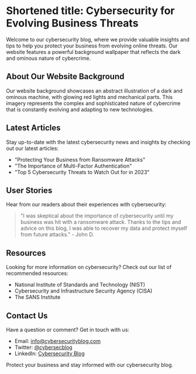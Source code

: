 <!--font:Open Sans-->

# Shortened title: Cybersecurity for Evolving Business Threats

Welcome to our cybersecurity blog, where we provide valuable insights and tips to help you protect your business from evolving online threats. Our website features a powerful background wallpaper that reflects the dark and ominous nature of cybercrime.

## About Our Website Background

Our website background showcases an abstract illustration of a dark and ominous machine, with glowing red lights and mechanical parts. This imagery represents the complex and sophisticated nature of cybercrime that is constantly evolving and adapting to new technologies.

## Latest Articles

Stay up-to-date with the latest cybersecurity news and insights by checking out our latest articles:

- "Protecting Your Business from Ransomware Attacks"
- "The Importance of Multi-Factor Authentication"
- "Top 5 Cybersecurity Threats to Watch Out for in 2023"

## User Stories

Hear from our readers about their experiences with cybersecurity:

> "I was skeptical about the importance of cybersecurity until my business was hit with a ransomware attack. Thanks to the tips and advice on this blog, I was able to recover my data and protect myself from future attacks." - John D.

## Resources

Looking for more information on cybersecurity? Check out our list of recommended resources:

- National Institute of Standards and Technology (NIST)
- Cybersecurity and Infrastructure Security Agency (CISA)
- The SANS Institute

## Contact Us

Have a question or comment? Get in touch with us:

- Email: [info@cybersecurityblog.com](mailto:info@cybersecurityblog.com)
- Twitter: [@cybersecblog](https://twitter.com/cybersecblog)
- LinkedIn: [Cybersecurity Blog](https://www.linkedin.com/company/cybersecurity-blog/) 

Protect your business and stay informed with our cybersecurity blog.

<!--

Write me content for website with wallpaper which alt text is:

"A wallpaper featuring an abstract illustration of a dark and ominous machine, with glowing red lights and mechanical parts."

The name/title of the page should not be 1:1 copy of the alt text but rather a real content of the website which is using this wallpaper.

- Use markdown format 
- Start with heading
- Heading should be short and concise
- The content should look like a real website 
- The website should not be about the wallpaper, wallpaper is just a related background
- Heading should be contain work "wallpaper" or "background"
- Include real sections like references, contact, user stories, etc. use things relevant to the page purpose.
- Feel free to use structure like headings, bullets, numbering, blockquotes, paragraphs, horizontal lines, etc.
- You can use formatting like bold or _italic_
- You can include UTF-8 emojis
- Links should be only #hash anchors (and you can refer to the document itself)
- Do not include images


---


# Dark Machinery Wallpaper for Cybersecurity Blog

Welcome to our cybersecurity blog, where we discuss the latest news and trends in online security. Our website features a powerful wallpaper that reflects the dark and ominous nature of cyber threats.

## About the Wallpaper

Our wallpaper showcases an abstract illustration of a dark and ominous machine, with glowing red lights and mechanical parts. This imagery represents the complex and sophisticated nature of cyber threats that are constantly evolving and adapting to new technologies.

## Latest Articles

Stay up-to-date with the latest cybersecurity news and insights by checking out our latest articles:

- "Protecting Your Business from Ransomware Attacks"
- "The Importance of Multi-Factor Authentication"
- "Top 5 Cybersecurity Threats to Watch Out for in 2023"

## User Stories

Hear from our readers about their experiences with cybersecurity:

> "I was skeptical about the importance of cybersecurity until my business was hit with a ransomware attack. Thanks to the tips and advice on this blog, I was able to recover my data and protect myself from future attacks." - John D.

## Resources

Looking for more information on cybersecurity? Check out our list of recommended resources:

- National Institute of Standards and Technology (NIST)
- Cybersecurity and Infrastructure Security Agency (CISA)
- The SANS Institute

## Contact Us

Have a question or comment? Get in touch with us:

- Email: [info@cybersecurityblog.com](mailto:info@cybersecurityblog.com)
- Twitter: [@cybersecblog](https://twitter.com/cybersecblog)
- LinkedIn: [Cybersecurity Blog](https://www.linkedin.com/company/cybersecurity-blog/) 

Protect yourself and stay informed with our cybersecurity blog.


---


Heading should not include word "wallpaper". The website should not be about the wallpaper itself, wallpaper is just a related background, rewrite whole content.


---


# Cybersecurity Insights: Protecting Your Business from Evolving Threats

Welcome to our cybersecurity blog, where we provide valuable insights and tips to help you protect your business from evolving online threats. Our website features a powerful background wallpaper that reflects the dark and ominous nature of cybercrime.

## About Our Website Background

Our website background showcases an abstract illustration of a dark and ominous machine, with glowing red lights and mechanical parts. This imagery represents the complex and sophisticated nature of cybercrime that is constantly evolving and adapting to new technologies.

## Latest Articles

Stay up-to-date with the latest cybersecurity news and insights by checking out our latest articles:

- "Protecting Your Business from Ransomware Attacks"
- "The Importance of Multi-Factor Authentication"
- "Top 5 Cybersecurity Threats to Watch Out for in 2023"

## User Stories

Hear from our readers about their experiences with cybersecurity:

> "I was skeptical about the importance of cybersecurity until my business was hit with a ransomware attack. Thanks to the tips and advice on this blog, I was able to recover my data and protect myself from future attacks." - John D.

## Resources

Looking for more information on cybersecurity? Check out our list of recommended resources:

- National Institute of Standards and Technology (NIST)
- Cybersecurity and Infrastructure Security Agency (CISA)
- The SANS Institute

## Contact Us

Have a question or comment? Get in touch with us:

- Email: [info@cybersecurityblog.com](mailto:info@cybersecurityblog.com)
- Twitter: [@cybersecblog](https://twitter.com/cybersecblog)
- LinkedIn: [Cybersecurity Blog](https://www.linkedin.com/company/cybersecurity-blog/) 

Protect your business and stay informed with our cybersecurity blog.


---


Write me a Google font which is best fitting for the website.

Pick from the list:
- Playfair Display
- Cabin
- Inter
- Dancing Script
- Orbitron
- Barlow Condensed
- Montserrat
- Creepster
- Lobster
- Futura
- Cinzel Decorative
- Exo 2
- Raleway
- Open Sans
- Cinzel
- Lato
- IBM Plex Sans
- Roboto
- Great Vibes
- Poppins
- Alegreya
- Cormorant Garamond


Write just the font name nothing else.


---


Open Sans

-->
